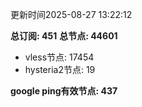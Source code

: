 更新时间2025-08-27 13:22:12

**总订阅: 451**
**总节点: 44601**
- vless节点: 17454
- hysteria2节点: 19

**google ping有效节点: 437**
